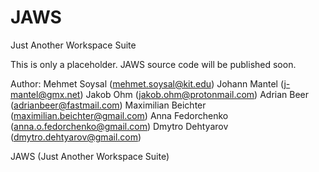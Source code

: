 # JAWS    
Just Another Workspace Suite

This is only a placeholder. JAWS source code will be published soon.

Author: Mehmet Soysal (mehmet.soysal@kit.edu)
        Johann Mantel (j-mantel@gmx.net)
        Jakob Ohm (jakob.ohm@protonmail.com)
        Adrian Beer (adrianbeer@fastmail.com)
        Maximilian Beichter (maximilian.beichter@gmail.com)
        Anna Fedorchenko (anna.o.fedorchenko@gmail.com)
        Dmytro Dehtyarov (dmytro.dehtyarov@gmail.com)

JAWS (Just Another Workspace Suite)
